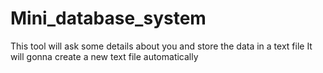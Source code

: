 # Mini_database_system
This tool will ask some details about you and store the data in a text file 
It will gonna create a new text file automatically
